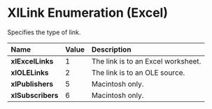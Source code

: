 
# XlLink Enumeration (Excel)

Specifies the type of link.



|**Name**|**Value**|**Description**|
|:-----|:-----|:-----|
|**xlExcelLinks**|1|The link is to an Excel worksheet.|
|**xlOLELinks**|2|The link is to an OLE source.|
|**xlPublishers**|5|Macintosh only.|
|**xlSubscribers**|6|Macintosh only.|
